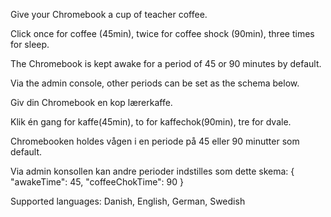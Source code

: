 Give your Chromebook a cup of teacher coffee.

  Click once for coffee (45min), twice for coffee shock (90min), three times for sleep.
  
  The Chromebook is kept awake for a period of 45 or 90 minutes by default.
  
  Via the admin console, other periods can be set as the schema below.

Giv din Chromebook en kop lærerkaffe. 

  Klik én gang for kaffe(45min), to for kaffechok(90min), tre for dvale.
  
  Chromebooken holdes vågen i en periode på 45 eller 90 minutter som default.
  
  Via admin konsollen kan andre perioder indstilles som dette skema:
{
    "awakeTime": 45,
    "coffeeChokTime": 90
}

Supported languages:
Danish, English, German, Swedish